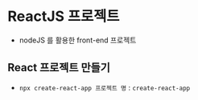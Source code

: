# ReactJS 프로젝트

- nodeJS 를 활용한 front-end 프로젝트

## React 프로젝트 만들기

- `npx create-react-app 프로젝트 명` : `create-react-app`
